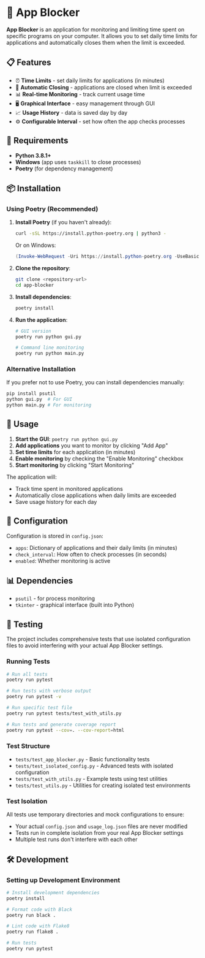 # 🚫 App Blocker

**App Blocker** is an application for monitoring and limiting time spent on specific programs on your computer. It allows you to set daily time limits for applications and automatically closes them when the limit is exceeded.

## 📋 Features

- ⏰ **Time Limits** - set daily limits for applications (in minutes)
- 🎯 **Automatic Closing** - applications are closed when limit is exceeded
- 📊 **Real-time Monitoring** - track current usage time
- 🖥️ **Graphical Interface** - easy management through GUI
- 📈 **Usage History** - data is saved day by day
- ⚙️ **Configurable Interval** - set how often the app checks processes

## 🚀 Requirements

- **Python 3.8.1+**
- **Windows** (app uses `taskkill` to close processes)
- **Poetry** (for dependency management)

## 📦 Installation

### Using Poetry (Recommended)

1. **Install Poetry** (if you haven't already):

   ```bash
   curl -sSL https://install.python-poetry.org | python3 -
   ```

   Or on Windows:

   ```powershell
   (Invoke-WebRequest -Uri https://install.python-poetry.org -UseBasicParsing).Content | python -
   ```

2. **Clone the repository**:

   ```bash
   git clone <repository-url>
   cd app-blocker
   ```

3. **Install dependencies**:

   ```bash
   poetry install
   ```

4. **Run the application**:

   ```bash
   # GUI version
   poetry run python gui.py

   # Command line monitoring
   poetry run python main.py
   ```

### Alternative Installation

If you prefer not to use Poetry, you can install dependencies manually:

```bash
pip install psutil
python gui.py  # For GUI
python main.py # For monitoring
```

## 🎯 Usage

1. **Start the GUI**: `poetry run python gui.py`
2. **Add applications** you want to monitor by clicking "Add App"
3. **Set time limits** for each application (in minutes)
4. **Enable monitoring** by checking the "Enable Monitoring" checkbox
5. **Start monitoring** by clicking "Start Monitoring"

The application will:

- Track time spent in monitored applications
- Automatically close applications when daily limits are exceeded
- Save usage history for each day

## 🔧 Configuration

Configuration is stored in `config.json`:

- `apps`: Dictionary of applications and their daily limits (in minutes)
- `check_interval`: How often to check processes (in seconds)
- `enabled`: Whether monitoring is active

## 📊 Dependencies

- `psutil` - for process monitoring
- `tkinter` - graphical interface (built into Python)

## 🧪 Testing

The project includes comprehensive tests that use isolated configuration files to avoid interfering with your actual App Blocker settings.

### Running Tests

```bash
# Run all tests
poetry run pytest

# Run tests with verbose output
poetry run pytest -v

# Run specific test file
poetry run pytest tests/test_with_utils.py

# Run tests and generate coverage report
poetry run pytest --cov=. --cov-report=html
```

### Test Structure

- `tests/test_app_blocker.py` - Basic functionality tests
- `tests/test_isolated_config.py` - Advanced tests with isolated configuration
- `tests/test_with_utils.py` - Example tests using test utilities
- `tests/test_utils.py` - Utilities for creating isolated test environments

### Test Isolation

All tests use temporary directories and mock configurations to ensure:

- Your actual `config.json` and `usage_log.json` files are never modified
- Tests run in complete isolation from your real App Blocker settings
- Multiple test runs don't interfere with each other

## 🛠️ Development

### Setting up Development Environment

```bash
# Install development dependencies
poetry install

# Format code with Black
poetry run black .

# Lint code with Flake8
poetry run flake8 .

# Run tests
poetry run pytest
```
